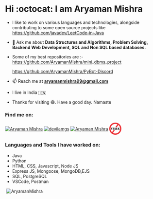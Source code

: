 # Hi :octocat: I am Aryaman Mishra

- I like to work on various languages and technologies, alongside contributing to some open source projects like https://github.com/javadev/LeetCode-in-Java
- 💬 Ask me about **Data Structures and Algorithms, Problem Solving, Backend Web Development, SQL and Non SQL based databases.**
- Some of my best repositories are :- https://github.com/AryamanMishra/mini_dbms_project

  https://github.com/AryamanMishra/PyBot-Discord
- 📫 Reach me at **aryamanmishra99@gmail.com**
- I live in India 🇮🇳
- Thanks for visiting 😄. Have a good day. Namaste

<h3 align="left">Find me on:</h3>
<p align="left">
<a href="https://www.linkedin.com/in/aryaman-mishra-576527190/" target="blank"><img align="center" src="https://raw.githubusercontent.com/rahuldkjain/github-profile-readme-generator/master/src/images/icons/Social/linked-in-alt.svg" alt="Aryaman Mishra" height="40" width="40" /></a> 
<a href="https://www.codechef.com/users/devilamgs" target="blank"><img align="center" src="https://cdn.jsdelivr.net/npm/simple-icons@3.1.0/icons/codechef.svg" alt="devilamgs" height="40" width="40" /></a>
<a href="https://leetcode.com/modest_aryaman09/" target="blank"><img align="center" src="https://raw.githubusercontent.com/rahuldkjain/github-profile-readme-generator/master/src/images/icons/Social/leet-code.svg" alt="Aryaman Mishra" height="40" width="40" /></a>
<a href="https://www.stopstalk.com/user/profile/modest_aryaman09/" target="blank"><img align="center" src="stopstalk-logo.png" alt="Aryaman Mishra" height="40" width="40" /></a>
</p>

<h3 align="left">Languages and Tools I have worked on:</h3>
<p align="left"> 
  <ul>
    <li>Java</li>
    <li>Python</li>
    <li>HTML, CSS, Javascript, Node JS</li>
    <li>Express JS, Mongoose, MongoDB,EJS</li>
    <li> SQL, PostgreSQL </li>
    <li>VSCode, Postman</li>
  </ul>
</p>

<p> <img align="center" src="https://github-readme-stats.vercel.app/api?username=AryamanMishra&show_icons=true&locale=en&theme=dark" alt="AryamanMishra" /></p>
